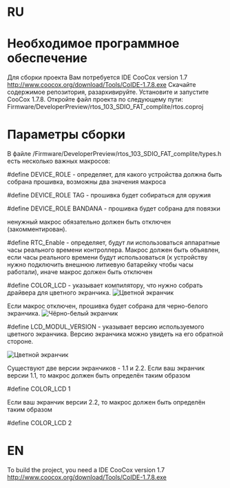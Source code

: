 # RU
# Необходимое программное обеспечение

Для сборки проекта Вам потребуется IDE CooCox version 1.7 
http://www.coocox.org/download/Tools/CoIDE-1.7.8.exe
Скачайте содержимое репозитория, разархивируйте.
Установите и запустите CooCox 1.7.8. 
Откройте файл проекта по следующему пути:  Firmware/DeveloperPreview/rtos_103_SDIO_FAT_complite/rtos.coproj

# Параметры сборки

В файле /Firmware/DeveloperPreview/rtos_103_SDIO_FAT_complite/types.h
есть несколько важных макросов:

#define DEVICE_ROLE - определяет, для какого устройства должна быть собрана прошивка, возможны два значения макроса

#define DEVICE_ROLE TAG - прошивка будет собираться для оружия

#define DEVICE_ROLE BANDANA - прошивка будет собрана для повязки

ненужный макрос обязательно должен быть отключен (закомментирован).


#define RTC_Enable - определяет, будут ли использоваться аппаратные часы реального времени контроллера.
Макрос должен быть объявлен, если часы реального времени будут использоваться (к устройству нужно подключить внешнюю литиевую батарейку чтобы часы работали), иначе макрос должен быть отключен


#define COLOR_LCD - указывает компилятору, что нужно собрать драйвера для цветного экранчика. 
![Цветной экранчик](https://pp.userapi.com/c631219/v631219584/f129/t4sxBf40YYA.jpg "Цветной экранчик 1.4''")


Если макрос отключен, прошивка будет собрана для черно-белого экранчика.
![Чёрно-белый экранчик](https://pp.userapi.com/c638623/v638623805/47f35/zVzTHHUpRv0.jpg "Чёрно-белый экранчик 84x48")


#define LCD_MODUL_VERSION  - указывает версию используемого цветного экранчика. Версию экранчика можно увидеть на его обратной стороне. 

![Цветной экранчик](https://pp.userapi.com/c638623/v638623805/47f2e/EEns_1xzJgU.jpg "Цветной экранчик версии 1.1")


Существуют две версии экранчиков - 1.1 и 2.2. 
Если ваш экранчик версии 1.1, то макрос должен быть определён таким образом

#define COLOR_LCD 1

Если ваш экранчик версии 2.2, то макрос должен быть определён таким образом

#define COLOR_LCD 2







# EN

To build the project, you need a IDE CooCox version 1.7
http://www.coocox.org/download/Tools/CoIDE-1.7.8.exe

